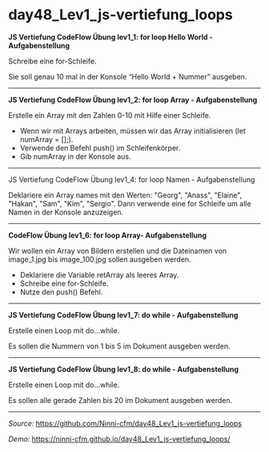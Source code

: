 # day48_Lev1_js-vertiefung_loops

**JS Vertiefung CodeFlow Übung lev1_1: for loop Hello World - Aufgabenstellung**

Schreibe eine for-Schleife.

Sie soll genau 10 mal in der Konsole “Hello World + Nummer” ausgeben.

---

**JS Vertiefung CodeFlow Übung lev1_2: for loop Array - Aufgabenstellung**

Erstelle ein Array mit den Zahlen 0-10 mit Hilfe einer Schleife.

-   Wenn wir mit Arrays arbeiten, müssen wir das Array initialisieren (let numArray = [];).
-   Verwende den Befehl push() im Schleifenkörper.
-   Gib numArray in der Konsole aus.

---

JS Vertiefung CodeFlow Übung lev1_4: for loop Namen - Aufgabenstellung

Deklariere ein Array names mit den Werten: "Georg", "Anass", "Elaine", "Hakan", "Sam", "Kim", "Sergio".
Dann verwende eine for Schleife um alle Namen in der Konsole anzuzeigen.

---

**CodeFlow Übung lev1_6: for loop Array- Aufgabenstellung**

Wir wollen ein Array von Bildern erstellen und die Dateinamen von image_1.jpg bis image_100.jpg sollen ausgeben werden.

-   Deklariere die Variable retArray als leeres Array.
-   Schreibe eine for-Schleife.
-   Nutze den push() Befehl.

---

**JS Vertiefung CodeFlow Übung lev1_7: do while - Aufgabenstellung**

Erstelle einen Loop mit do...while.

Es sollen die Nummern von 1 bis 5 im Dokument ausgeben werden.

---

**JS Vertiefung CodeFlow Übung lev1_8: do while - Aufgabenstellung**

Erstelle einen Loop mit do...while.

Es sollen alle gerade Zahlen bis 20 im Dokument ausgeben werden.

---

_Source:_ https://github.com/Ninni-cfm/day48_Lev1_js-vertiefung_loops

_Demo:_ https://ninni-cfm.github.io/day48_Lev1_js-vertiefung_loops/
